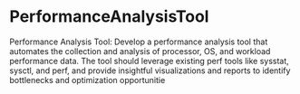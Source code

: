 # PerformanceAnalysisTool
Performance Analysis Tool: Develop a performance analysis tool that automates the collection and analysis of processor, OS, and workload performance data. The tool should leverage existing perf tools like sysstat, sysctl, and perf, and provide insightful visualizations and reports to identify bottlenecks and optimization opportunitie
